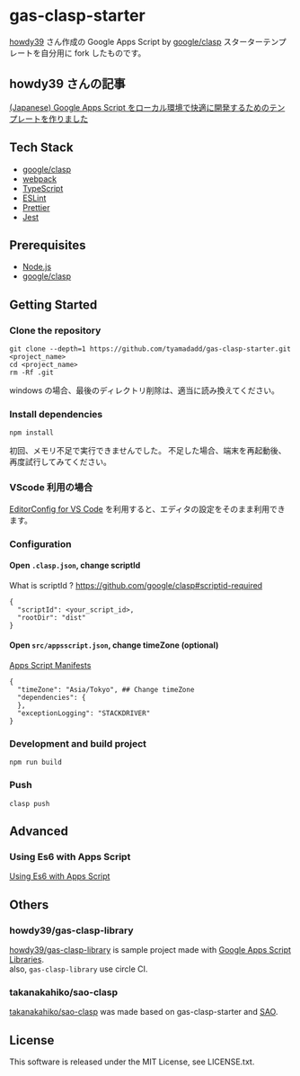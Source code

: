 # gas-clasp-starter

[howdy39](https://github.com/howdy39) さん作成の Google Apps Script by [google/clasp](https://github.com/google/clasp) スターターテンプレートを自分用に fork したものです。

## howdy39 さんの記事

[(Japanese) Google Apps Script をローカル環境で快適に開発するためのテンプレートを作りました](https://qiita.com/howdy39/items/0e799a9bfc1d3bccf6e5)

## Tech Stack

- [google/clasp](https://github.com/google/clasp)
- [webpack](https://webpack.js.org/)
- [TypeScript](http://www.typescriptlang.org/)
- [ESLint](https://github.com/eslint/eslint)
- [Prettier](https://prettier.io/)
- [Jest](https://facebook.github.io/jest/)

## Prerequisites

- [Node.js](https://nodejs.org/)
- [google/clasp](https://github.com/google/clasp)

## Getting Started

### Clone the repository

```
git clone --depth=1 https://github.com/tyamadadd/gas-clasp-starter.git <project_name>
cd <project_name>
rm -Rf .git
```

windows の場合、最後のディレクトリ削除は、適当に読み換えてください。

### Install dependencies

```
npm install
```

初回、メモリ不足で実行できませんでした。
不足した場合、端末を再起動後、再度試行してみてください。

### VScode 利用の場合

[EditorConfig for VS Code](https://marketplace.visualstudio.com/items?itemName=EditorConfig.EditorConfig) を利用すると、エディタの設定をそのまま利用できます。

### Configuration

#### Open `.clasp.json`, change scriptId

What is scriptId ? https://github.com/google/clasp#scriptid-required

```
{
  "scriptId": <your_script_id>,
  "rootDir": "dist"
}
```

#### Open `src/appsscript.json`, change timeZone (optional)

[Apps Script Manifests](https://developers.google.com/apps-script/concepts/manifests)

```
{
  "timeZone": "Asia/Tokyo", ## Change timeZone
  "dependencies": {
  },
  "exceptionLogging": "STACKDRIVER"
}
```

### Development and build project

```
npm run build
```

### Push

```
clasp push
```

## Advanced

### Using Es6 with Apps Script

[Using Es6 with Apps Script](http://ramblings.mcpher.com/Home/excelquirks/gassnips/es6shim)

## Others

### howdy39/gas-clasp-library

[howdy39/gas-clasp-library](https://github.com/howdy39/gas-clasp-library) is sample project made with [Google Apps Script Libraries](https://developers.google.com/apps-script/guides/libraries).  
also, `gas-clasp-library` use circle CI.

### takanakahiko/sao-clasp

[takanakahiko/sao-clasp](https://github.com/takanakahiko/sao-clasp) was made based on gas-clasp-starter and [SAO](https://github.com/saojs/sao).

## License

This software is released under the MIT License, see LICENSE.txt.

